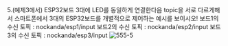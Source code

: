 5.(예제3에서) ESP32보드 3대에 LED를 동일하게 연결한다음 topic을 서로 다르게해서 스마트폰에서 3대의 ESP32보드를 개별적으로 제어하는 예시를 보이시오!
  보드1의 수신 토픽 : nockanda/esp1/input
  보드2의 수신 토픽 : nockanda/esp2/input
  보드3의 수신 토픽 : nockanda/esp3/input
![555-5](https://github.com/user-attachments/assets/76927207-e47b-45fd-865c-d3b408ae0a58)
